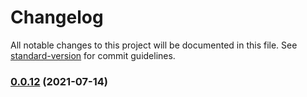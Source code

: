 # Changelog

All notable changes to this project will be documented in this file. See [standard-version](https://github.com/conventional-changelog/standard-version) for commit guidelines.

### [0.0.12](https://github.com/weekitmo/vite-vue3/compare/v0.0.11...v0.0.12) (2021-07-14)
